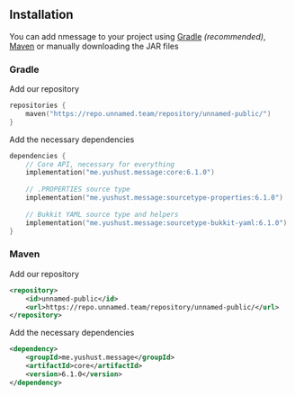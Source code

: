 ## Installation

You can add nmessage to your project using [Gradle](https://gradle.org/)
*(recommended)*, [Maven](https://maven.apache.org/) or manually downloading
the JAR files


### Gradle

Add our repository

```kotlin
repositories {
    maven("https://repo.unnamed.team/repository/unnamed-public/")
}
```

Add the necessary dependencies

```kotlin
dependencies {
    // Core API, necessary for everything
    implementation("me.yushust.message:core:6.1.0")
    
    // .PROPERTIES source type
    implementation("me.yushust.message:sourcetype-properties:6.1.0")
  
    // Bukkit YAML source type and helpers
    implementation("me.yushust.message:sourcetype-bukkit-yaml:6.1.0")
}
```

### Maven

Add our repository

```xml
<repository>
    <id>unnamed-public</id>
    <url>https://repo.unnamed.team/repository/unnamed-public/</url>
</repository>
```

Add the necessary dependencies

```xml
<dependency>
    <groupId>me.yushust.message</groupId>
    <artifactId>core</artifactId>
    <version>6.1.0</version>
</dependency>
```